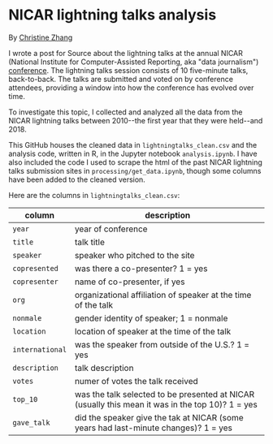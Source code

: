 # NICAR lightning talks analysis

By [Christine Zhang](https://twitter.com/christinezhang)

I wrote a post for Source about the lightning talks at the annual NICAR (National Institute for Computer-Assisted Reporting, aka "data journalism") [conference](https://ire.org/conferences/nicar18/). The lightning talks session consists of 10 five-minute talks, back-to-back. The talks are submitted and voted on by conference attendees, providing a window into how the conference has evolved over time.

To investigate this topic, I collected and analyzed all the data from the NICAR lightning talks between 2010--the first year that they were held--and 2018.

This GitHub houses the cleaned data in `lightningtalks_clean.csv` and the analysis code, written in R, in the Jupyter notebook `analysis.ipynb`. I have also included the code I used to scrape the html of the past NICAR lightning talks submission sites in `processing/get_data.ipynb`, though some columns have been added to the cleaned version.

Here are the columns in `lightningtalks_clean.csv`:

| column        | description           | 
| ------------- | -------------| 
| `year`     | year of conference | 
| `title`      | talk title      | 
| `speaker`     | speaker who pitched to the site | 
| `copresented`      | was there a co-presenter? 1 = yes  |
| `copresenter`      | name of co-presenter, if yes | 
| `org`     | organizational affiliation of speaker at the time of the talk      |
| `nonmale`     | gender identity of speaker; 1 = nonmale      |
| `location`     | location of speaker at the time of the talk      |
| `international`     | was the speaker from outside of the U.S.? 1 = yes      |
| `description`     | talk description      |
| `votes`     | numer of votes the talk received      |
| `top_10`     | was the talk selected to be presented at NICAR (usually this mean it was in the top 10)? 1 = yes      |
| `gave_talk`     | did the speaker give the tak at NICAR (some years had last-minute changes)? 1 = yes      |




